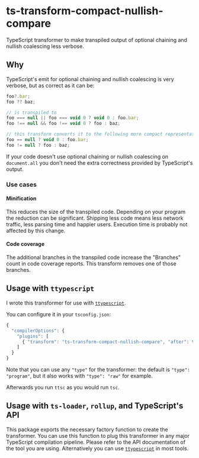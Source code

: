 # ts-transform-compact-nullish-compare

TypeScript transformer to make transpiled output of optional chaining and nullish coalescing less verbose.

## Why

TypeScript's emit for optional chaining and nullish coalescing is very verbose, but as correct as it can be:

```ts
foo?.bar;
foo ?? baz;

// is transpiled to
foo === null || foo === void 0 ? void 0 : foo.bar;
foo !== null && foo !== void 0 ? foo : baz;

// this transform converts it to the following more compact representation
foo == null ? void 0 : foo.bar;
foo != null ? foo : baz;
```

If your code doesn't use optional chaining or nullish coalescing on `document.all` you don't need the extra correctness provided by TypeScript's output.

### Use cases

#### Minification

This reduces the size of the transpiled code. Depending on your program the reduction can be significant.
Shipping less code means less network traffic, less parsing time and happier users.
Execution time is probably not affected by this change.

#### Code coverage

The additional branches in the transpiled code increase the "Branches" count in code coverage reports.
This transform removes one of those branches.

## Usage with `ttypescript`

I wrote this transformer for use with [`ttypescript`](https://github.com/cevek/ttypescript).

You can configure it in your `tsconfig.json`:

```js
{
  "compilerOptions": {
    "plugins": [
      { "transform": "ts-transform-compact-nullish-compare", "after": true }
    ]
  }
}
```

Note that you can use any `"type"` for the transformer: the default is `"type": "program"`, but it also works with `"type": "raw"` for example.

Afterwards you run `ttsc` as you would run `tsc`.

## Usage with `ts-loader`, `rollup`, and TypeScript's API

This package exports the necessary factory function to create the transformer. You can use this function to plug this transformer in any major TypeScript compilation pipeline.
Please refer to the API documentation of the tool you are using. Alternatively you can use [`ttypescript`](https://github.com/cevek/ttypescript) in most tools.
